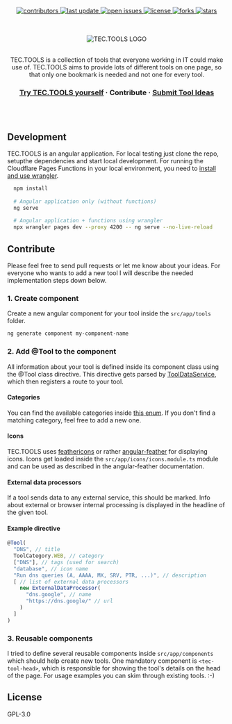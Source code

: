 <div align="center">
  <!-- Badges -->
  <p>
    <a href="https://github.com/tectools/tectools/graphs/contributors">
      <img src="https://img.shields.io/github/contributors/tectools/tectools" alt="contributors"></img>
    </a>
    <a href="">
      <img src="https://img.shields.io/github/last-commit/tectools/tectools" alt="last update"></img>
    </a>
    <a href="https://github.com/tectools/tectools/issues/">
      <img src="https://img.shields.io/github/issues/tectools/tectools" alt="open issues"></img>
    </a>
    <a href="https://github.com/tectools/tectools/blob/master/LICENSE">
      <img src="https://img.shields.io/github/license/tectools/tectools.svg" alt="license"></img>
    </a>
    <a href="https://github.com/tectools/tectools/network/members">
      <img src="https://img.shields.io/github/forks/tectools/tectools?style=social" alt="forks"></img>
    </a>
    <a href="https://github.com/tectools/tectools/stargazers">
      <img src="https://img.shields.io/github/stars/tectools/tectools?style=social" alt="stars"></img>
    </a>
  </p>
  <br></br>
  <img src="https://raw.githubusercontent.com/ChillUpX/tectools/master/src/assets/header.png" alt="TEC.TOOLS LOGO"></img> 
  <br></br>
  <p>
    TEC.TOOLS is a collection of tools that everyone working in IT could make use of. TEC.TOOLS aims to
    provide lots of different tools on one page, so that only one bookmark is needed and not one for every tool.
  </p>
  <h3>
    <a href="https://tec.tools/">Try TEC.TOOLS yourself</a><span> · </span>
    <a>Contribute</a><span> · </span>
    <a href="https://github.com/tectools/tectools/issues/new?assignees=&labels=idea&template=idea-template.md&title=%5BIDEA%5D">Submit Tool Ideas</a>
  </h3>
  <br></br>
</div>

## Development
TEC.TOOLS is an angular application. For local testing just clone the repo, setupthe dependencies and start local development.
For running the Cloudflare Pages Functions in your local environment, you need to
[install and use wrangler](https://developers.cloudflare.com/pages/platform/functions/#develop-and-preview-locally).
```bash
  npm install
  
  # Angular application only (without functions)
  ng serve
  
  # Angular application + functions using wrangler
  npx wrangler pages dev --proxy 4200 -- ng serve --no-live-reload
```
## Contribute
Please feel free to send pull requests or let me know about your ideas. For everyone
who wants to add a new tool I will describe the needed implementation steps down below.
### 1. Create component
Create a new angular component for your tool inside the `src/app/tools` folder.
```bash
ng generate component my-component-name
```
### 2. Add @Tool to the component
All information about your tool is defined inside its component class using the @Tool class directive. This directive gets parsed by
[ToolDataService](https://github.com/ChillUpX/tectools/blob/master/src/app/services/tool-data.service.ts),
which then registers a route to your tool.
#### Categories
You can find the available categories inside [this enum](https://github.com/ChillUpX/tectools/blob/master/src/app/model/tool-category.ts). If you don't find a matching category, feel free to add a new one.
#### Icons
TEC.TOOLS uses [feathericons](https://feathericons.com/) or rather [angular-feather](https://www.npmjs.com/package/angular-feather) for displaying icons. Icons get loaded inside the `src/app/icons/icons.module.ts` module and can be used as described in the angular-feather documentation.
#### External data processors
If a tool sends data to any external service, this should be marked. Info about external or browser internal processing is displayed in the headline of the given tool.
#### Example directive
```typescript
@Tool(
  "DNS", // title
  ToolCategory.WEB, // category
  ["DNS"], // tags (used for search)
  "database", // icon name
  "Run dns queries (A, AAAA, MX, SRV, PTR, ...)", // description
  [ // list of external data processors
    new ExternalDataProcessor(
      "dns.google", // name
      "https://dns.google/" // url
    )
  ]
)
```

### 3. Reusable components
I tried to define several reusable components inside `src/app/components` which should help create new tools.
One mandatory component is `<tec-tool-head>`, which is responsible for showing the tool's details on the head of the page.
For usage examples you can skim through existing tools. :-)

## License
GPL-3.0
